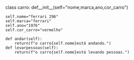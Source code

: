 class carro:
    def__init__(self="nome,marca,ano,cor_carro")

    self.nome="ferrari 296"
    self.marca="ferrari"
    self.ano="1976"
    self.cor_carro="vermelho"

    def andar(self):
        return(f"o carro{self.nome}está andando.")
    def levarpessoas(self):
        return(f"o carro{self.nome}está levando pessoas.")

